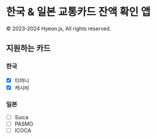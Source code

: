# 한국 & 일본 교통카드 잔액 확인 앱
© 2023-2024 Hyeon.js, All rights reserved.

## 지원하는 카드
### 한국
 - [x] 티머니
 - [x] 캐시비
### 일본
 - [ ] Suica
 - [ ] PASMO
 - [ ] ICOCA
